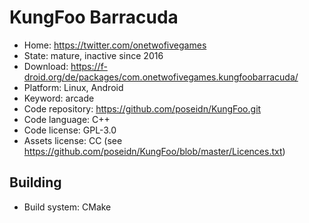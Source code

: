 # KungFoo Barracuda

- Home: https://twitter.com/onetwofivegames
- State: mature, inactive since 2016
- Download: https://f-droid.org/de/packages/com.onetwofivegames.kungfoobarracuda/
- Platform: Linux, Android
- Keyword: arcade
- Code repository: https://github.com/poseidn/KungFoo.git
- Code language: C++
- Code license: GPL-3.0
- Assets license: CC (see https://github.com/poseidn/KungFoo/blob/master/Licences.txt)

## Building

- Build system: CMake
